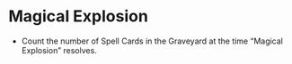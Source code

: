 # Magical Explosion

*   Count the number of Spell Cards in the Graveyard at the time “Magical Explosion” resolves.
